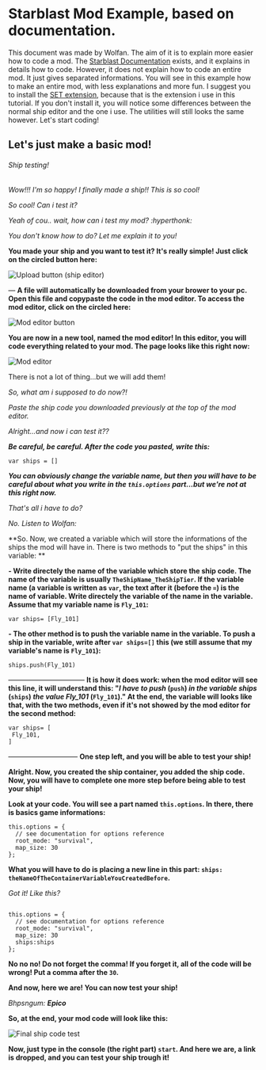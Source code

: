 # Starblast Mod Example, based on documentation.
This document was made by Wolfan. The aim of it is to explain more easier how to code a mod. The [Starblast Documentation](https://starblastio.gamepedia.com/Modding_Tutorial) exists, and it explains in details how to code. However, it does not explain how to code an entire mod. It just gives separated informations. You will see in this example how to make an entire mod, with less explanations and more fun.
I suggest you to install the [SET extension](https://chrome.google.com/webstore/detail/starblast-enhancement-too/bidhmieomigmdphceifkifanapkgmplc), because that is the extension i use in this tutorial. If you don't install it, you will notice some differences between the normal ship editor and the one i use. The utilities will still looks the same however. 
Let's start coding!


## Let's just make a basic mod!
###### Ship testing!
*Wow!!! I'm so happy! I finally made a ship!! This is so cool!*

*So cool! Can i test it?*

*Yeah of cou.. wait, how can i test my mod? :hyperthonk:*

*You don't know how to do? Let me explain it to you!*


**You made your ship and you want to test it? It's really simple!
Just click on the circled button here:**

![Upload button (ship editor)](https://cdn.discordapp.com/attachments/815132233559703585/818907704398970900/Capture_decran_du_2021-03-09_19-06-41.png)


—
**A file will automatically be downloaded from your brower to your pc. Open this file and copypaste the code in the mod editor. To access the mod editor, click on the circled here:**

![Mod editor button](https://cdn.discordapp.com/attachments/815132233559703585/818908831140675604/Capture_decran_du_2021-03-09_19-11-13.png)



**You are now in a new tool, named the mod editor! In this editor, you will code everything related to your mod.
The page looks like this right now:**

![Mod editor](https://cdn.discordapp.com/attachments/815132233559703585/818909125013405716/Capture_decran_du_2021-03-09_19-12-23.png)



There is not a lot of thing...but we will add them!


*So, what am i supposed to do now?!*

*Paste the ship code you downloaded previously at the top of the mod editor.*

*Alright...and now i can test it??*

***Be careful, be careful. After the code you pasted, write this:***

```
var ships = []
```  


***You can obviously change the variable name, but then you will have to be careful about what you write in the `this.options` part...but we're not at this right now.***

*That's all i have to do?*

*No. Listen to Wolfan:*



**So. Now, we created a variable which will store the informations of the ships the mod will have in. There is two methods to "put the ships" in this variable:
**

**- Write directely the name of the variable which store the ship code. The name of the variable is usually `TheShipName_TheShipTier`. If the variable name (a variable is written as `var`, the text after it (before the `=`) is the name of variable. Write directely the variable of the name in the variable. Assume that my variable name is `Fly_101`:**
```
var ships= [Fly_101]
```

**- The other method is to push the variable name in the variable. To push a ship in the variable, write after `var ships=[]` this (we still assume that my variable's name is `Fly_101`):**
```
ships.push(Fly_101)
 ```
 ———————————
 **It is how it does work: when the mod editor will see this line, it will understand this: "*I have to push* (`push`) *in the variable ships* (`ships`) *the value Fly_101* (`Fly_101`)."
 At the end, the variable will looks like that, with the two methods, even if it's not showed by the mod editor for the second method:** 
 ```
 var ships= [
  Fly_101,
 ]
``` 
——————————
**One step left, and you will be able to test your ship!**

**Alright. Now, you created the ship container, you added the ship code. Now, you will have to complete one more step before being able to test your ship!**

**Look at your code. You will see a part named `this.options`. In there, there is basics game informations:**

```
this.options = {
  // see documentation for options reference
  root_mode: "survival",
  map_size: 30
};
```


**What you will have to do is placing a new line in this part: `ships: theNameOfTheContainerVariableYouCreatedBefore`.**

*Got it! Like this?*
```

this.options = {
  // see documentation for options reference
  root_mode: "survival",
  map_size: 30
  ships:ships
};
```
**No no no! Do not forget the comma! If you forget it, all of the code will be wrong! Put a comma after the `30`.**

**And now, here we are! You can now test your ship!**

*Bhpsngum: **Epico***



**So, at the end, your mod code will look like this:**

![Final ship code test](https://media.discordapp.net/attachments/815132233559703585/818919922645729320/Capture_decran_du_2021-03-09_19-55-06.png)



**Now, just type in the console (the right part) `start`. And here we are, a link is dropped, and you can test your ship trough it!**




